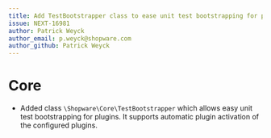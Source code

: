 ```yaml
---
title: Add TestBootstrapper class to ease unit test bootstrapping for plugins
issue: NEXT-16981
author: Patrick Weyck
author_email: p.weyck@shopware.com 
author_github: Patrick Weyck
---
```

# Core
* Added class `\Shopware\Core\TestBootstrapper` which allows easy unit test bootstrapping for plugins. It supports automatic plugin activation of the configured plugins.
